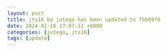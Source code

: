 ```yaml
---
layout: post
title: jts16 by jotego has been updated to fbb89f0
date: 2024-02-16 17:07:12 +0000
categories: [jotego, jts16]
tags: [update]
---
```


